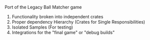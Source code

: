 Port of the Legacy Ball Matcher game

1) Functionality broken into independent crates
2) Proper dependency Hierarchy (Crates for Single Responsibilities)
3) Isolated Samples (For testing)
4) Integrations for the "final game" or "debug builds"